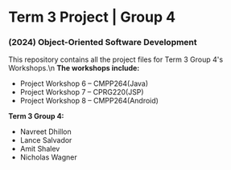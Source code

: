 # Term 3 Project | Group 4
### (2024) Object-Oriented Software Development 

This repository contains all the project files for Term 3 Group 4's Workshops.\n
__**The workshops include:**__
- Project Workshop 6 – CMPP264(Java)
- Project Workshop 7 – CPRG220(JSP)
- Project Workshop 8 – CMPP264(Android)

__**Term 3 Group 4:**__
- Navreet Dhillon
- Lance Salvador
- Amit Shalev
- Nicholas Wagner
